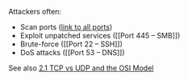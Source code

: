 Attackers often:

- Scan ports ([link to all ports](obsidian://open?vault=Programming&file=Web%2FHow%20does%20Internet%20work%2FPorts%2F5.%20Overview%20%E2%80%93%20Why%20These%2025%20Ports%20Matter%2F5.1%20Service%20Categories%20and%20Their%20Importance))  
- Exploit unpatched services ([[Port 445 – SMB]])  
- Brute-force ([[Port 22 – SSH]])  
- DoS attacks ([[Port 53 – DNS]])

See also [2.1 TCP vs UDP and the OSI Model](2.1%20TCP%20vs%20UDP%20and%20the%20OSI%20Model.md)